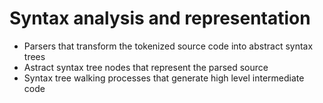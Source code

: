 # Syntax analysis and representation
- Parsers that transform the tokenized source code into abstract syntax trees
- Astract syntax tree nodes that represent the parsed source
- Syntax tree walking processes that generate high level intermediate code
